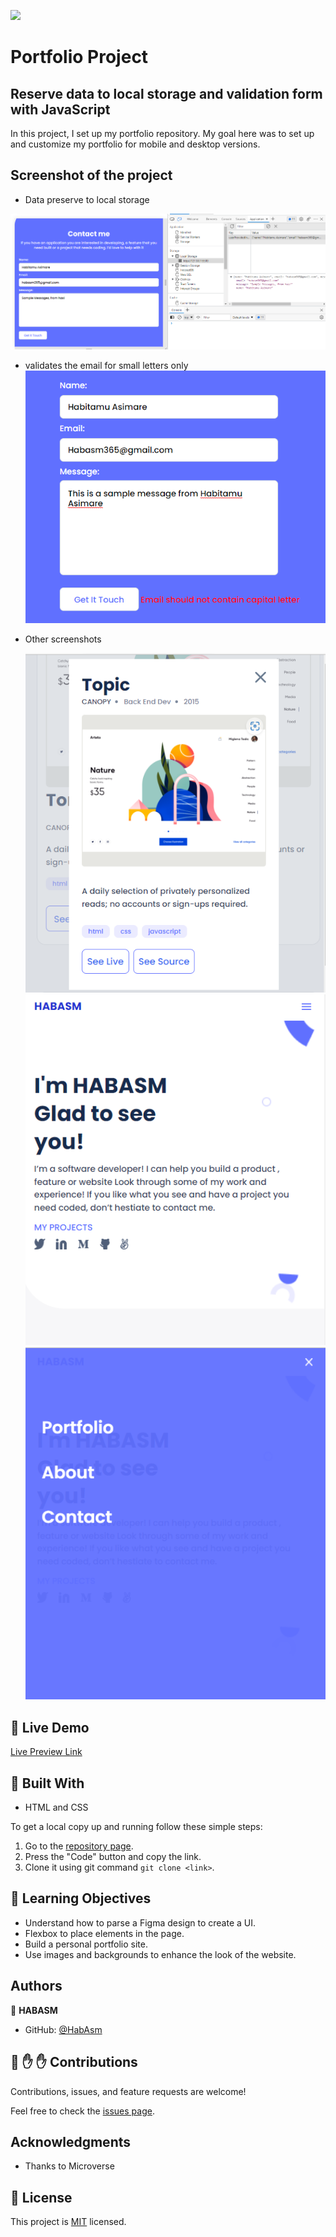 ![](https://img.shields.io/badge/Microverse-blueviolet)

# Portfolio Project
## Reserve data to local storage and validation form with JavaScript

In this project, I set up my portfolio repository. My goal here was to set up and customize my portfolio for mobile and desktop versions.

## Screenshot of the project
 - Data preserve to local storage

 ![screenshot](/images/lostr.png)
 
 - validates the email for small letters only
 ![screenshot](/images/errm.png)
   
- Other screenshots

  ![screenshot](/images/scrs1.png)
  ![screenshot](/images/inter1.png)
  ![screenshot](/images/inter2.png)
## :red_circle: Live Demo

[Live Preview Link](https://habasm.github.io/portfolio/)

## :hammer: Built With

- HTML and CSS

To get a local copy up and running follow these simple steps:

1. Go to the [repository page](https://github.com/habasm/portfolio/pull/1).
2. Press the "Code" button and copy the link.
3. Clone it using git command `git clone <link>`.

## :blue_book: Learning Objectives

- Understand how to parse a Figma design to create a UI.
- Flexbox to place elements in the page.
- Build a personal portfolio site.
- Use images and backgrounds to enhance the look of the website.

## Authors

👤 **HABASM**

- GitHub: [@HabAsm](https://github.com/HABASM)


## 🤝 :raised_hand: :raised_hand: Contributions

Contributions, issues, and feature requests are welcome!

Feel free to check the [issues page](https://github.com/habasm/portfolio/issues).

## Acknowledgments

- Thanks to Microverse

## 📝 License

This project is [MIT](LICENSE) licensed.